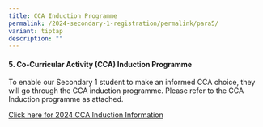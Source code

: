 ```yaml
---
title: CCA Induction Programme
permalink: /2024-secondary-1-registration/permalink/para5/
variant: tiptap
description: ""
---
```

<h4>5. Co-Curricular Activity (CCA) Induction Programme</h4>
<p>To enable our Secondary 1 student to make an informed CCA choice, they
will go through the CCA induction programme. Please refer to the CCA Induction
programme as attached.</p>
<p><a href="/files/Letter_to_parents_CCA_2024_induction.pdf" rel="noopener noreferrer nofollow" target="_blank">Click here for 2024 CCA Induction Information</a>
</p>